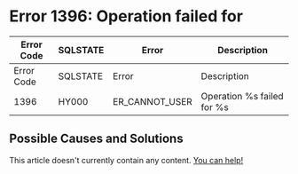 
# Error 1396: Operation failed for


| Error Code | SQLSTATE | Error | Description |
| --- | --- | --- | --- |
| Error Code | SQLSTATE | Error | Description |
| 1396 | HY000 | ER_CANNOT_USER | Operation %s failed for %s |




## Possible Causes and Solutions


This article doesn't currently contain any content. [You can help!](/kb/en/writing-and-editing-knowledge-base-articles/)

